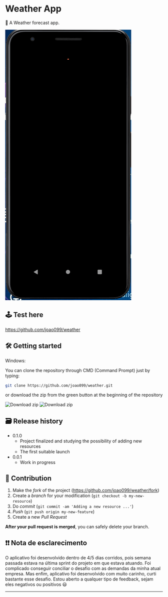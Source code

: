 # Weather App

🎨  A Weather forecast app.

![](gif/weathergif.gif)

## 🕹 Test here

https://github.com/joao099/weather

## 🛠 Getting started

Windows:

You can clone the repository through CMD (Command Prompt) just by typing:

```sh
git clone https://github.com/joao099/weather.git
```

or download the zip from the green button at the beginning of the repository

<img src="https://i.ibb.co/3mLnKMH/clone.png" alt="Download zip" border="0">

<img src="https://i.ibb.co/BqMScLn/clone-zip-1.png" alt="Download zip" border="0">

## 🗃 Release history

- 0.1.0
  - Project finalized and studying the possibility of adding new resources
  - The first suitable launch
- 0.0.1
  - Work in progress

## 🚀 Contribution

1. Make the _fork_ of the project (<https://github.com/joao099/weather/fork>)
2. Create a _branch_ for your modification (`git checkout -b my-new-resource`)
3. Do _commit_ (`git commit -am 'Adding a new resource ...'`)
4. _Push_ (`git push origin my-new-feature`)
5. Create a new _Pull Request_

**After your pull request is merged**, you can safely delete your branch.

## ❗❗ Nota de esclarecimento
O aplicativo foi desenvolvido dentro de 4/5 dias corridos, pois semana passada estava na última sprint do projeto em que estava atuando. Foi complicado conseguir
conciliar o desafio com as demandas da minha atual empresa. Mas enfim, aplicativo foi desenvolvido com muito carinho, curti bastante esse desafio. Estou aberto a qualquer
tipo de feedback, sejam eles negativos ou positivos 😃

---
